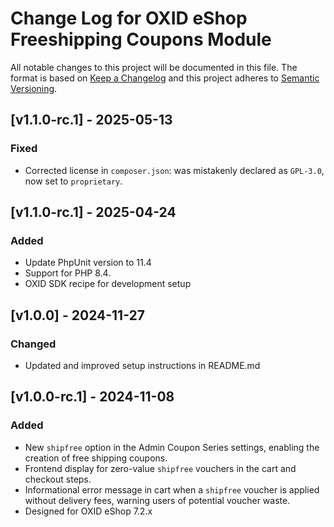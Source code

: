 # Change Log for OXID eShop Freeshipping Coupons Module

All notable changes to this project will be documented in this file.
The format is based on [Keep a Changelog](http://keepachangelog.com/)
and this project adheres to [Semantic Versioning](http://semver.org/).

## [v1.1.0-rc.1] - 2025-05-13

### Fixed
- Corrected license in `composer.json`: was mistakenly declared as `GPL-3.0`, now set to `proprietary`.

## [v1.1.0-rc.1] - 2025-04-24

### Added
- Update PhpUnit version to 11.4
- Support for PHP 8.4.
- OXID SDK recipe for development setup

## [v1.0.0] - 2024-11-27

### Changed
- Updated and improved setup instructions in README.md

## [v1.0.0-rc.1] - 2024-11-08

### Added
- New ``shipfree`` option in the Admin Coupon Series settings, enabling the creation of free shipping coupons.
- Frontend display for zero-value ``shipfree`` vouchers in the cart and checkout steps.
- Informational error message in cart when a ``shipfree`` voucher is applied without delivery fees, warning users of potential voucher waste.
- Designed for OXID eShop 7.2.x

[1.1.0-rc.2]: https://github.com/OXID-eSales/freeshipping-coupons-module/compare/v1.0.0-rc.1...v1.1.0-rc.2
[1.1.0-rc.1]: https://github.com/OXID-eSales/freeshipping-coupons-module/compare/v1.0.0...v1.1.0-rc.1
[1.0.0]: https://github.com/OXID-eSales/freeshipping-coupons-module/compare/v1.0.0-rc.1...v1.0.0
[1.0.0-rc.1]: https://github.com/OXID-eSales/freeshipping-coupons-module/releases/tag/v1.0.0-rc.1
